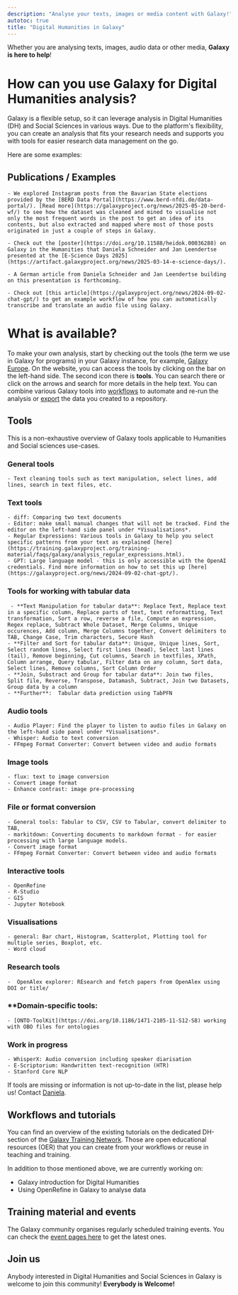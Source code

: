 ```yaml
---
description: "Analyse your texts, images or media content with Galaxy!"
autotoc: true
title: "Digital Humanities in Galaxy"
---
```


<slot name="/community/sig/common_linkbox" />

Whether you are analysing texts, images, audio data or other media, **Galaxy is here to help**!


# How can you use Galaxy for Digital Humanities analysis?

Galaxy is a flexible setup, so it can leverage analysis in Digital Humanities (DH) and Social Sciences in various ways. Due to the platform's flexibility, you can create an analysis that fits your research needs and supports you with tools for easier research data management on the go.

Here are some examples:

## Publications / Examples

    - We explored Instagram posts from the Bavarian State elections provided by the [BERD Data Portal](https://www.berd-nfdi.de/data-portal/). [Read more](https://galaxyproject.org/news/2025-05-20-berd-wf/) to see how the dataset was cleaned and mined to visualise not only the most frequent words in the post to get an idea of its contents, but also extracted and mapped where most of those posts originated in just a couple of steps in Galaxy.

    - Check out the [poster](https://doi.org/10.11588/heidok.00036288) on Galaxy in the Humanities that Daniela Schneider and Jan Leendertse presented at the [E-Science Days 2025](https://artifact.galaxyproject.org/news/2025-03-14-e-science-days/).

    - A German article from Daniela Schneider and Jan Leendertse building on this presentation is forthcoming.

    - Check out [this article](https://galaxyproject.org/news/2024-09-02-chat-gpt/) to get an example workflow of how you can automatically transcribe and translate an audio file using Galaxy.


# What is available?

To make your own analysis, start by checking out the tools (the term we use in Galaxy for programs) in your Galaxy instance, for example, [Galaxy Europe](https://usegalaxy.eu/). On the website, you can access the tools by clicking on the bar on the left-hand side. The second icon there is **tools**. You can search there or click on the arrows and search for more details in the help text.
You can combine various Galaxy tools into [workflows](https://training.galaxyproject.org/training-material/topics/galaxy-interface/tutorials/history-to-workflow/tutorial.html) to automate and re-run the analysis or [export](https://galaxyproject.org/news/2024-05-03-inveniordm-integration/) the data you created to a repository.


## Tools

This is a non-exhaustive overview of Galaxy tools applicable to Humanities and Social sciences use-cases. 

### **General tools**
    - Text cleaning tools such as text manipulation, select lines, add lines, search in text files, etc.
    
### **Text tools**
    - diff: Comparing two text documents
    - Editor: make small manual changes that will not be tracked. Find the editor on the left-hand side panel under *Visualisations*.
    - Regular Expressions: Various tools in Galaxy to help you select specific patterns from your text as explained [here](https://training.galaxyproject.org/training-material/faqs/galaxy/analysis_regular_expressions.html).
    - GPT: Large language model - this is only accessible with the OpenAI credentials. Find more information on how to set this up [here](https://galaxyproject.org/news/2024-09-02-chat-gpt/).

### **Tools for working with tabular data**
     - **Text Manipulation for tabular data**: Replace Text, Replace text in a specific column, Replace parts of text, text reformatting, Text transformation, Sort a row, reverse a file, Compute an expression, Regex replace, Subtract Whole Dataset, Merge Columns, Unique occurences, Add column, Merge Columns together, Convert delimiters to TAB, Change Case, Trim characters, Secure Hash
    - **Filter and Sort for tabular data**: Unique, Unique lines, Sort, Select random lines, Select first lines (head), Select last lines (tail), Remove beginning, Cut columns, Search in textfiles, XPath, Column arrange, Query tabular, Filter data on any column, Sort data, Select lines, Remove columns, Sort Column Order
    - **Join, Substract and Group for tabular data**: Join two files, Split file, Reverse, Transpose, Datamash, Subtract, Join two Datasets, Group data by a column
    - **Further**:  Tabular data prediction using TabPFN 

### **Audio tools**
    - Audio Player: Find the player to listen to audio files in Galaxy on the left-hand side panel under *Visualisations*.
    - Whisper: Audio to text conversion
    - FFmpeg Format Converter: Convert between video and audio formats   

### **Image tools**
    - flux: text to image conversion
    - Convert image format
    - Enhance contrast: image pre-processing
    
### **File or format conversion**
    - General tools: Tabular to CSV, CSV to Tabular, convert delimiter to TAB, 
    - markitdown: Converting documents to markdown format - for easier processing with large language models.
    - Convert image format
    - FFmpeg Format Converter: Convert between video and audio formats

### **Interactive tools**
    - OpenRefine
    - R-Studio
    - GIS
    - Jupyter Notebook

### **Visualisations**
    - general: Bar chart, Histogram, Scatterplot, Plotting tool for multiple series, Boxplot, etc.
    - Word cloud

### **Research tools**
    -  OpenAlex explorer: REsearch and fetch papers from OpenAlex using DOI or title/

### **Domain-specific tools:
    - [ONTO-ToolKit](https://doi.org/10.1186/1471-2105-11-S12-S8) working with OBO files for ontologies

### **Work in progress**
    - WhisperX: Audio conversion including speaker diarisation
    - E-Scriptorium: Handwritten text-recognition (HTR)
    - Stanford Core NLP

If tools are missing or information is not up-to-date in the list, please help us! Contact [Daniela](mailto:schneidd@informatik.uni-freiburg.de).

## Workflows and tutorials

You can find an overview of the existing tutorials on the dedicated DH-section of the [Galaxy Training Network](https://training.galaxyproject.org/training-material/topics/digital-humanities/). Those are open educational resources (OER) that you can create from your workflows or reuse in teaching and training.

In addition to those mentioned above, we are currently working on:
- Galaxy introduction for Digital Humanities
- Using OpenRefine in Galaxy to analyse data

## Training material and events

The Galaxy community organises regularly scheduled training events. You can check the [event pages here](/events/) to get the latest ones.

## Join us

Anybody interested in Digital Humanities and Social Sciences in Galaxy is welcome to join this community! **Everybody is Welcome!**
